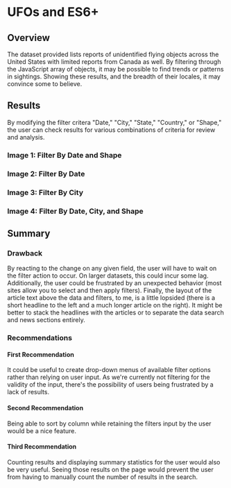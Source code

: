 # UFOs and ES6+

## Overview
The dataset provided lists reports of unidentified flying objects across the United States with limited reports from Canada as well. By filtering through the JavaScript array of objects, it may be possible to find trends or patterns in sightings. Showing these results, and the breadth of their locales, it may convince some to believe.

## Results
By modifying the filter critera "Date," "City," "State," "Country," or "Shape," the user can check results for various combinations of criteria for review and analysis.

### Image 1: Filter By Date and Shape

### Image 2: Filter By Date

### Image 3: Filter By City

### Image 4: Filter By Date, City, and Shape

## Summary

### Drawback
By reacting to the change on any given field, the user will have to wait on the filter action to occur. On larger datasets, this could incur some lag. Additionally, the user could be frustrated by an unexpected behavior (most sites allow you to select and then apply filters). Finally, the layout of the article text above the data and filters, to me, is a little lopsided (there is a short headline to the left and a much longer article on the right). It might be better to stack the headlines with the articles or to separate the data search and news sections entirely.

### Recommendations
#### First Recommendation
It could be useful to create drop-down menus of available filter options rather than relying on user input. As we're currently not filtering for the validity of the input, there's the possibility of users being frustrated by a lack of results.

#### Second Recommendation
Being able to sort by column while retaining the filters input by the user would be a nice feature.

#### Third Recommendation
Counting results and displaying summary statistics for the user would also be very useful. Seeing those results on the page would prevent the user from having to manually count the number of results in the search.